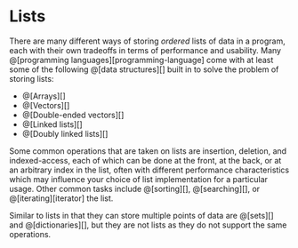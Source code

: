 # Lists

There are many different ways of storing *ordered* lists of data in a program, each with their own
tradeoffs in terms of performance and usability. Many @[programming languages][programming-language]
come with at least some of the following @[data structures][] built in to solve the problem
of storing lists:
*   @[Arrays][]
*   @[Vectors][]
*   @[Double-ended vectors][]
*   @[Linked lists][]
*   @[Doubly linked lists][]

Some common operations that are taken on lists are insertion, deletion, and indexed-access, each
of which can be done at the front, at the back, or at an arbitrary index in the list, often with
different performance characteristics which may influence your choice of list implementation for
a particular usage. Other common tasks include @[sorting][], @[searching][], or @[iterating][iterator]
the list.

Similar to lists in that they can store multiple points of data are @[sets][] and @[dictionaries][],
but they are not lists as they do not support the same operations.
